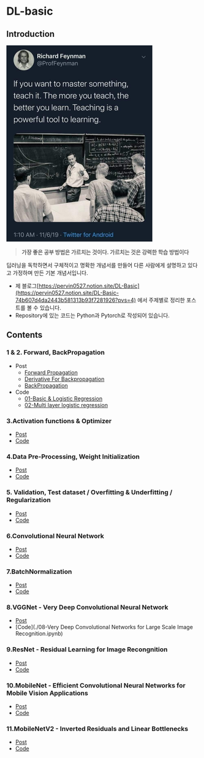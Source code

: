 # DL-basic

## Introduction
<img src="./imgs/moto.jpeg" width="" height="512">

> **가장 좋은 공부 방법은 가르치는 것이다. 가르치는 것은 강력한 학습 방법이다**

딥러닝을 독학하면서 구체적이고 명확한 개념서를 만들어 다른 사람에게 설명하고 있다고 가정하며 만든 기본 개념서입니다.


- 제 블로그[https://pervin0527.notion.site/DL-Basic](https://pervin0527.notion.site/DL-Basic-74b607d4da2443b581313b93f7281926?pvs=4) 에서 주제별로 정리한 포스트를 볼 수 있습니다.
- Repository에 있는 코드는 Python과 Pytorch로 작성되어 있습니다.

## Contents
### 1 & 2. Forward, BackPropagation
 - Post
    - [Forward Propagation](https://www.notion.so/pervin0527/Forward-Propagation-baf858f884a4414fb7b410a6fbc20797?pvs=4)
    - [Derivative For Backpropagation](https://www.notion.so/pervin0527/Derivative-for-backpropagation-84ea9dfc83f940548556cb89bbc83512?pvs=4)
    - [BackPropagation](https://www.notion.so/pervin0527/BackPropagation-127aa0aa3f5346e585a456b3533a9a5c?pvs=4)
 - Code
    - [01-Basic & Logistic Regression](./01-Basic%20&%20Logistic%20Regression.ipynb)
    - [02-Multi layer logistic regression](./02-Multi%20layer%20logistic%20regression.ipynb)

### 3.Activation functions & Optimizer
 - [Post](https://www.notion.so/pervin0527/Activation-func-Optimizer-15f287f718874981b008d064f79888b4?pvs=4)
 - [Code](./03-Activation%20functions%20&%20Optimizers.ipynb)

### 4.Data Pre-Processing, Weight Initialization
 - [Post](https://www.notion.so/pervin0527/Data-Preprocessing-Weight-Initialization-21aba2d2e3544d1f8bb6b5dc47fe299d?pvs=4)
 - [Code](./04-Data%20Preprocessing%20&%20Weight%20Initialization.ipynb)

### 5. Validation, Test dataset / Overfitting & Underfitting / Regularization
 - [Post](https://www.notion.so/pervin0527/Valid-Test-set-Overfitting-Underfitting-Regularization-05d8dc0de7f342c090c7d3ac8db3976e?pvs=4)
 - [Code](./05-Test%20set,%20Overfitting%20&%20Underfitting,%20Regularization.ipynb)

### 6.Convolutional Neural Network
 - [Post](https://www.notion.so/pervin0527/Convolutional-Neural-Network-67e0c27e835947b28ab94d76f46f813a?pvs=4)
 - [Code](./06-Convolutional%20Neural%20Networks.ipynb)

### 7.BatchNormalization
 - [Post](https://www.notion.so/pervin0527/Batch-Normalization-155285bf5a7545e490dcf45b3c40a5ac?pvs=4)
 - [Code](./07-BatchNormalization.ipynb)

### 8.VGGNet - Very Deep Convolutional Neural Network
 - [Post](https://www.notion.so/pervin0527/VGGNet-Very-Deep-Convolutional-networks-for-Large-Scale-image-recognition-8e88e520424248b4bc6cba2aad72246b)
 - [Code](./08-Very Deep Convolutional Networks for Large Scale Image Recognition.ipynb)

### 9.ResNet - Residual Learning for Image Recongnition
 - [Post](https://pervin0527.notion.site/ResNet-Deep-Residual-Learning-for-Image-Recognition-fc83704e70254d3499acb285efbe582b?pvs=4)
 - [Code](./09-Deep%20Residual%20Learning%20for%20Image%20Recognition.ipynb)

### 10.MobileNet - Efficient Convolutional Neural Networks for Mobile Vision Applications
 - [Post](https://pervin0527.notion.site/MobileNet-Efficient-Convolutional-Neural-Networks-for-Mobile-Vision-Applications-e119194461844079ad5b08732d1d2fe7?pvs=4)
 - [Code](./10-Efficient%20Convolutional%20Neural%20Networks%20for%20Mobile%20Vision%20Applications.ipynb)

### 11.MobileNetV2 - Inverted Residuals and Linear Bottlenecks
 - [Post](https://pervin0527.notion.site/MobileNetV2-Inverted-Residuals-and-Linear-Bottlenecks-40da4063ea724dafb12d3554c55d9f2f?pvs=4)
 - [Code](./11-Inverted%20Residuals%20and%20Linear%20Bottlenecks.ipynb)